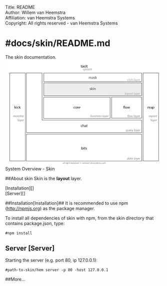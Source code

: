 Title: README  
Author: Willem van Heemstra  
Affiliation: van Heemstra Systems  
Copyright: All rights reserved - van Heemstra Systems

#docs/skin/README.md
==============

The skin documentation.
![Image](../skin/images/system_overview_skin.png?raw=true)  System Overview - Skin

##About skin
Skin is the **layout** layer.

[Installation][]  
[Server][]  

##Installation[Installation]##
It is recommended to use npm (http://npmjs.org) as the package manager.

To install all dependencies of skin with npm, from the skin directory that contains package.json, type:

	#npm install


## Server [Server] ##

Starting the server (e.g. port 80, ip 127.0.0.1):

	#path-to-skin/hem server -p 80 -host 127.0.0.1

##More…